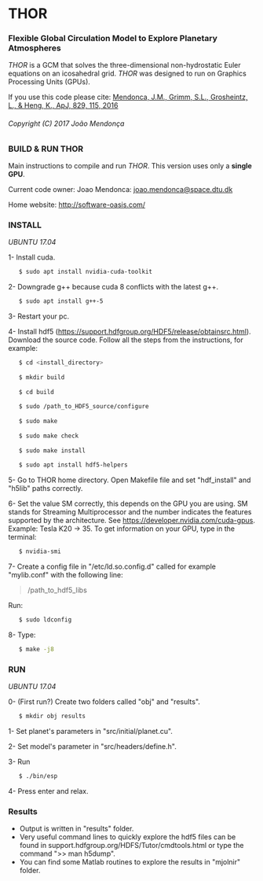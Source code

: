 # THOR #

### Flexible Global Circulation Model to Explore Planetary Atmospheres

*THOR* is a GCM that solves the three-dimensional non-hydrostatic Euler equations on an icosahedral grid. *THOR* was designed to run on Graphics Processing Units (GPUs).

If you use this code please cite: [Mendonca, J.M., Grimm, S.L., Grosheintz, L., & Heng, K., ApJ, 829, 115, 2016](http://iopscience.iop.org/article/10.3847/0004-637X/829/2/115/meta)

###### Copyright (C) 2017 João Mendonça ######

### BUILD & RUN THOR

Main instructions to compile and run *THOR*. This version uses only a __single__ __GPU__.

Current code owner: Joao Mendonca: joao.mendonca@space.dtu.dk

Home website: http://software-oasis.com/

### INSTALL

*UBUNTU* *17.04*

1- Install cuda. 

```sh
   $ sudo apt install nvidia-cuda-toolkit
```
2- Downgrade g++ because cuda 8 conflicts with the latest g++.

```sh
   $ sudo apt install g++-5
```

3- Restart your pc.

4- Install hdf5 (https://support.hdfgroup.org/HDF5/release/obtainsrc.html). 
   Download the source code.
   Follow all the steps from the instructions, for example:

```sh
   $ cd <install_directory>
   
   $ mkdir build
   
   $ cd build
   
   $ sudo /path_to_HDF5_source/configure
   
   $ sudo make
   
   $ sudo make check
   
   $ sudo make install
   
   $ sudo apt install hdf5-helpers
```

5- Go to THOR home directory.
   Open Makefile file and set "hdf_install" and "h5lib" paths correctly.

6- Set the value SM correctly, this depends on the GPU you are using. SM stands for Streaming Multiprocessor and the number indicates the features supported by the architecture. See https://developer.nvidia.com/cuda-gpus.
   Example: Tesla K20 -> 35. To get information on your GPU, type in the terminal: 

```sh
   $ nvidia-smi 
```
   
7- Create a config file in "/etc/ld.so.config.d" called for example "mylib.conf" with the following line:

   > /path_to_hdf5_libs
   
   Run: 
   
```sh
   $ sudo ldconfig 
```

8- Type: 

```sh
   $ make -j8
```

### RUN

*UBUNTU* *17.04*

0- (First run?) Create two folders called "obj" and "results". 

```sh
   $ mkdir obj results
```

1- Set planet's parameters in "src/initial/planet.cu".

2- Set model's parameter in "src/headers/define.h".

3- Run 

```sh
   $ ./bin/esp
```

4- Press enter and relax.


### Results

* Output is written in "results" folder.
* Very useful command lines to quickly explore the hdf5 files can be found in support.hdfgroup.org/HDFS/Tutor/cmdtools.html
  or type the command ">> man h5dump".
* You can find some Matlab routines to explore the results in "mjolnir" folder.
